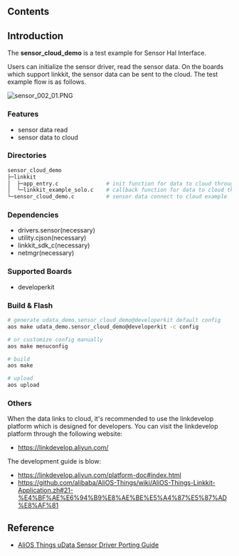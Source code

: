 ## Contents

## Introduction

The **sensor\_cloud\_demo** is a test example for Sensor Hal Interface.

Users can initialize the sensor driver, read the sensor data. On the boards which support linkkit, the sensor data can be sent to the cloud.
The test example flow is as follows.

![sensor_002_01.PNG](https://img.alicdn.com/tfs/TB1EDgeQmrqK1RjSZK9XXXyypXa-1190-763.png)


### Features

- sensor data read
- sensor data to cloud

### Directories

```sh
sensor_cloud_demo
├─linkkit
│  ├─app_entry.c               # init function for data to cloud through linkkit
│  └─linkkit_example_solo.c    # callback function for data to cloud through linkkit
└─sensor_cloud_demo.c          # sensor data connect to cloud example
```

### Dependencies

- drivers.sensor(necessary)
- utility.cjson(necessary)
- linkkit_sdk_c(necessary)
- netmgr(necessary)

### Supported Boards

- developerkit

### Build & Flash

```sh
# generate udata_demo.sensor_cloud_demo@developerkit default config
aos make udata_demo.sensor_cloud_demo@developerkit -c config

# or customize config manually
aos make menuconfig

# build
aos make

# upload
aos upload
```

### Others

When the data links to cloud, it's recommended to use the linkdevelop platform which is designed for developers.
You can visit the linkdevelop platform through the following website:

- https://linkdevelop.aliyun.com/

The development guide is blow:

- https://linkdevelop.aliyun.com/platform-doc#index.html
- https://github.com/alibaba/AliOS-Things/wiki/AliOS-Things-Linkkit-Application.zh#21-%E4%BF%AE%E6%94%B9%E8%AE%BE%E5%A4%87%E5%87%AD%E8%AF%81

## Reference

- [AliOS Things uData Sensor Driver Porting Guide](https://github.com/alibaba/AliOS-Things/wiki/AliOS-Things-uData-Sensor-Driver-Porting-Guide)
